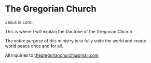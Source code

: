 # The Gregorian Church
Jesus is Lord.

This is where I will explain the Doctrine of the Gregorian Church

The entire purpose of this ministry is to fully unite the world and create world peace once and for all.

All inquiries to thegregorianchurch@gmail.com.
